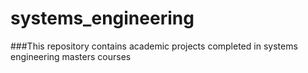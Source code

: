 # systems_engineering
###This repository contains academic projects completed in systems engineering masters courses
